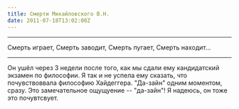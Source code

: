 ```yaml
---
title: Смерти Михайловского В.Н.
date: 2011-07-18T13:02:00Z
---
```


***
Смерть играет,
Смерть заводит,
Смерть пугает,
Смерть находит...
***
Он ушёл через 3 недели после того, как мы сдали ему кандидатский экзамен по философии. Я так и не успела ему сказать, что почувствоввала философию Хайдеггера. "Да-зайн" одним моментом, сразу. Это замечательное ощущуение -- "да-зайн"! Я надеюсь, он тоже это почувтсвует.


